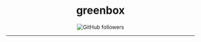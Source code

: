 <span align="center">

# greenbox

![GitHub followers](https://img.shields.io/github/followers/AquaGreenBox?style=social)

---

<br />
